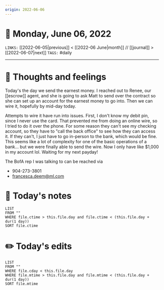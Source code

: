 ```yaml
---
origin: 2022-06-06
---
```

# 📅 Monday, June 06, 2022
`LINKS:` [[2022-06-05|previous]] < [[2022-06 June|month]] // [[journal]] > [[2022-06-07|next]] 
`TAGS:` #daily

---
# 💭 Thoughts and feelings
Today's the day we send the earnest money. I reached out to Renee, our [[escrow]] agent, and she is going to ask Matt to send over the contract so she can set up an account for the earnest money to go into. Then we can wire it, hopefully by mid-day today. 

Attempts to wire it have run into issues. First, I don't know my debit pin, since I never use the card. That prevented me from doing an online wire, so I tried to do it over the phone. For some reason they can't see my checking account, so they have to "call the back office" to see how they can access it. If they can't, I just have to go in-person to the bank, which would be fine. This seems like a lot of complexity for one of the basic operations of a bank... but we were finally able to send the wire. Now I only have like $1,000 in my account lol. Waiting for my next payday!

The BofA rep I was talking to can be reached via
- 904-273-3801 
- francesca.deem@ml.com

# 📝 Today's notes
```dataview
LIST 
FROM ""
WHERE file.ctime > this.file.day and file.ctime < (this.file.day + dur(1 day))
SORT file.ctime
```
# ✏️ Today's edits
```dataview
LIST
FROM ""
WHERE file.cday < this.file.day
WHERE file.mtime > this.file.day and file.mtime < (this.file.day + dur(1 day))
SORT file.mtime
```